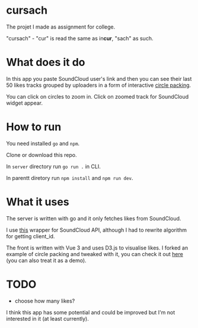 # cursach 

The projet I made as assignment for college.

"cursach" - "cur" is read the same as in**cur**, "sach" as such.

# What does it do

In this app you paste SoundCloud user's link and then you can see their last 50 likes tracks grouped by uploaders in a form of interactive [circle packing](https://en.wikipedia.org/wiki/Circle_packing).

You can click on circles to zoom in. Click on zoomed track for SoundCloud widget appear.

# How to run

You need installed `go` and `npm`.

Clone or download this repo.

In `server` directory run `go run .` in CLI.

In parentt diretory run `npm install` and `npm run dev`.

# What it uses

The server is written with go and it only fetches likes from SoundCloud.

I use [this](https://github.com/zackradisic/soundcloud-api/tree/master) wrapper for SoundCloud API, although I had to rewrite algorithm for getting client_id.

The front is written with Vue 3 and uses D3.js to visualise likes. I forked an example of circle packing and tweaked with it, you can check it out [here](https://observablehq.com/d/14842d00f4787ffb) (you can also treat it as a demo).

# TODO

- choose how many likes?
  
I think this app has some potential and could be improved but I'm not interested in it (at least currently).
